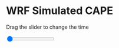 <h1>WRF Simulated CAPE</h1>
<p>Drag the slider to change the time</p>

<div class="slidecontainer">
<input oninput='setImage(this)' class="slider" type="range" min="0" max="23" value="0" step="1" />
<img id='img'/>
</div>

<script>
var img = document.getElementById('img');
var img_array = ['/assets/images/wrf/cp_wrfout_d01_2020-02-15_12:00:00.png',
'/assets/images/wrf/cp_wrfout_d01_2020-02-15_13:00:00.png',
'/assets/images/wrf/cp_wrfout_d01_2020-02-15_14:00:00.png',
'/assets/images/wrf/cp_wrfout_d01_2020-02-15_15:00:00.png',
'/assets/images/wrf/cp_wrfout_d01_2020-02-15_16:00:00.png',
'/assets/images/wrf/cp_wrfout_d01_2020-02-15_17:00:00.png',
'/assets/images/wrf/cp_wrfout_d01_2020-02-15_18:00:00.png',
'/assets/images/wrf/cp_wrfout_d01_2020-02-15_19:00:00.png',
'/assets/images/wrf/cp_wrfout_d01_2020-02-15_20:00:00.png',
'/assets/images/wrf/cp_wrfout_d01_2020-02-15_21:00:00.png',
'/assets/images/wrf/cp_wrfout_d01_2020-02-15_22:00:00.png',
'/assets/images/wrf/cp_wrfout_d01_2020-02-15_23:00:00.png',
'/assets/images/wrf/cp_wrfout_d01_2020-02-16_00:00:00.png',
'/assets/images/wrf/cp_wrfout_d01_2020-02-16_01:00:00.png',
'/assets/images/wrf/cp_wrfout_d01_2020-02-16_02:00:00.png',
'/assets/images/wrf/cp_wrfout_d01_2020-02-16_03:00:00.png',
'/assets/images/wrf/cp_wrfout_d01_2020-02-16_04:00:00.png',
'/assets/images/wrf/cp_wrfout_d01_2020-02-16_05:00:00.png',
'/assets/images/wrf/cp_wrfout_d01_2020-02-16_06:00:00.png',
'/assets/images/wrf/cp_wrfout_d01_2020-02-16_07:00:00.png',
'/assets/images/wrf/cp_wrfout_d01_2020-02-16_08:00:00.png',
'/assets/images/wrf/cp_wrfout_d01_2020-02-16_09:00:00.png',
'/assets/images/wrf/cp_wrfout_d01_2020-02-16_10:00:00.png',];
function setImage(obj)
{
        var value = obj.value;
        img.src = img_array[value];

}
</script>
